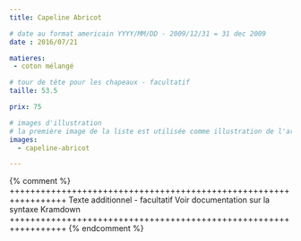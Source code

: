 ```yaml
---
title: Capeline Abricot

# date au format americain YYYY/MM/DD - 2009/12/31 = 31 dec 2009
date : 2016/07/21

matieres:
 - coton mélangé

# tour de tête pour les chapeaux - facultatif
taille: 53.5

prix: 75

# images d'illustration
# la première image de la liste est utilisée comme illustration de l'article dans les pages de listing.
images:
  - capeline-abricot

---
```

{% comment %} +++++++++++++++++++++++++++++++++++++++++++++++++++++++++++++++++
              Texte additionnel - facultatif
              Voir documentation sur la syntaxe Kramdown
+++++++++++++++++++++++++++++++++++++++++++++++++++++++++++++++++ {% endcomment %}
